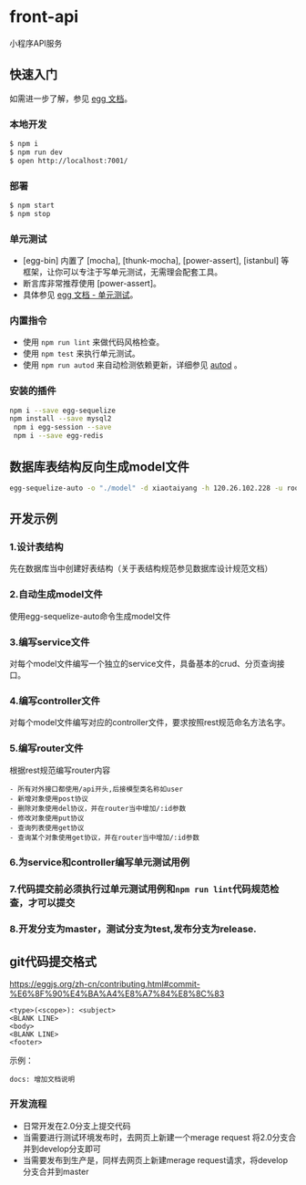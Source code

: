 # front-api

小程序API服务

## 快速入门

<!-- 在此次添加使用文档 -->

如需进一步了解，参见 [egg 文档][egg]。

### 本地开发

```bash
$ npm i
$ npm run dev
$ open http://localhost:7001/
```

### 部署

```bash
$ npm start
$ npm stop
```

### 单元测试

- [egg-bin] 内置了 [mocha], [thunk-mocha], [power-assert], [istanbul] 等框架，让你可以专注于写单元测试，无需理会配套工具。
- 断言库非常推荐使用 [power-assert]。
- 具体参见 [egg 文档 - 单元测试](https://eggjs.org/zh-cn/core/unittest)。

### 内置指令

- 使用 `npm run lint` 来做代码风格检查。
- 使用 `npm test` 来执行单元测试。
- 使用 `npm run autod` 来自动检测依赖更新，详细参见 [autod](https://www.npmjs.com/package/autod) 。


[egg]: https://eggjs.org

### 安装的插件
```bash
npm i --save egg-sequelize
npm install --save mysql2
 npm i egg-session --save
 npm i --save egg-redis
```

## 数据库表结构反向生成model文件
```bash
egg-sequelize-auto -o "./model" -d xiaotaiyang -h 120.26.102.228 -u root -p 3306 -x accp  -e mysql
```

## 开发示例
### 1.设计表结构
先在数据库当中创建好表结构（关于表结构规范参见数据库设计规范文档）
### 2.自动生成model文件
使用egg-sequelize-auto命令生成model文件
### 3.编写service文件
对每个model文件编写一个独立的service文件，具备基本的crud、分页查询接口。
### 4.编写controller文件
对每个model文件编写对应的controller文件，要求按照rest规范命名方法名字。
### 5.编写router文件
根据rest规范编写router内容

    - 所有对外接口都使用/api开头,后接模型类名称如user
    - 新增对象使用post协议
    - 删除对象使用del协议，并在router当中增加/:id参数
    - 修改对象使用put协议
    - 查询列表使用get协议
    - 查询某个对象使用get协议，并在router当中增加/:id参数
### 6.为service和controller编写单元测试用例
### 7.代码提交前必须执行过单元测试用例和`npm run lint`代码规范检查，才可以提交
### 8.开发分支为master，测试分支为test,发布分支为release.
## git代码提交格式
https://eggjs.org/zh-cn/contributing.html#commit-%E6%8F%90%E4%BA%A4%E8%A7%84%E8%8C%83
```angular2html
<type>(<scope>): <subject>
<BLANK LINE>
<body>
<BLANK LINE>
<footer>
```
示例：
```angular2html
docs: 增加文档说明
```

### 开发流程
- 日常开发在2.0分支上提交代码
- 当需要进行测试环境发布时，去网页上新建一个merage request 将2.0分支合并到develop分支即可
- 当需要发布到生产是，同样去网页上新建merage request请求，将develop 分支合并到master
